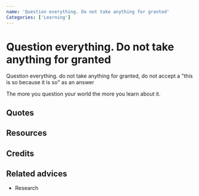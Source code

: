 ```yaml
---
name: 'Question everything. Do not take anything for granted'
Categories: ['Learning']
---
```

# Question everything. Do not take anything for granted

Question everything. do not take anything for granted, do not accept a "this is so because it is so" as an answer


The more you question your world the more you learn about it.
## Quotes

## Resources

## Credits

## Related advices

- Research
